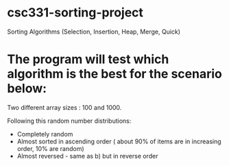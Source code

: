 # csc331-sorting-project
Sorting Algorithms (Selection, Insertion, Heap, Merge, Quick)

# The program will test which algorithm is the best for the scenario below:

  Two different array sizes : 100 and 1000.
  
  Following this random number distributions:
  <ul>
      <li> Completely random </li>
      <li> Almost sorted in ascending order ( about 90% of items are in increasing order, 10% are random) </li>
      <li> Almost reversed -  same as b) but in reverse order</li>
  </ul>

